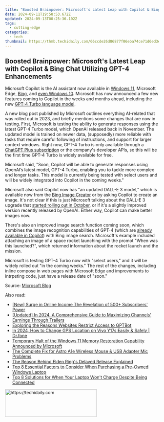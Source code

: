 ```yaml
---
title: "Boosted Brainpower: Microsoft's Latest Leap with Copilot & Bing Chat Utilizing GPT-4 Enhancements"
date: 2024-09-11T19:58:53.672Z
updated: 2024-09-13T00:25:36.102Z
tags:
  - cutting-edge
categories:
  - tech
thumbnail: https://thmb.techidaily.com/66ccde26d86877f06eba74ce71d6ed3e3e1b37f9fff9b02e8a19618a5ac1ec1e.jpg
---
```


## Boosted Brainpower: Microsoft's Latest Leap with Copilot & Bing Chat Utilizing GPT-4 Enhancements

Microsoft Copilot is the AI assistant now available in [Windows 11](https://twitter-videos.techidaily.com/mastering-aspect-ratio-rules-for-twitter-content/), Microsoft Edge, [Bing](https://some-guidance.techidaily.com/streamlining-your-video-production-with-kinemaster-and-leading-alternatives-for-2024/), and [even Windows 10](https://fox-friendly.techidaily.com/updated-2024-approved-the-definitive-guide-to-captivating-podcast-covers/). Microsoft has now announced a few new features coming to Copilot in the weeks and months ahead, including the new [GPT-4 Turbo language model](https://facebook-record-videos.techidaily.com/updated-going-against-the-tide-of-tradition-innovative-techniques-for-yt-rewinds/).

 A new blog post published by Microsoft outlines everything AI-related that was rolled out in 2023, and briefly mentions some changes that are now in testing. First, Microsoft is testing the ability to generate responses using the latest GPT-4 Turbo model, which OpenAI released back in November. The updated model is trained on newer data, (supposedly) more reliable with tasks that require careful following of instructions, and support for larger context windows. Right now, GPT-4 Turbo is only available through a [ChatGPT Plus subscription](https://android-location.techidaily.com/in-2024-3-effective-methods-to-fake-gps-location-on-android-for-your-vivo-y78t-drfone-by-drfone-virtual/) or the company's developer APIs, so this will be the first time GPT-4 Turbo is widely available for free.

 Microsoft said, "Soon, Copilot will be able to generate responses using OpenAI’s latest model, GPT-4 Turbo, enabling you to tackle more complex and longer tasks. This model is currently being tested with select users and will be widely integrated into Copilot in the coming weeks."

 Microsoft also said Copilot now has "an updated DALL-E 3 model," which is available now from the [Bing Image Creator](https://www.bing.com/images/create) or by asking Copilot to create an image. It's not clear if this is just Microsoft talking about the DALL-E 3 upgrade that [started rolling out in October](https://fox-direct.techidaily.com/advanced-speed-adjustment-techniques-in-media-editing-for-2024/), or if it's a slightly improved version recently released by OpenAI. Either way, Copilot can make better images now.

 There's also an improved image search function coming soon, which combines the image recognition capabilities of GPT-4 (which are [already available in Copilot](https://digital-screen-recording.techidaily.com/updated-learn-to-screen-capture-flawlessly-on-mac-using-just-keys/)) with Bing image search. Microsoft's example included attaching an image of a space rocket launching with the promot "When was this launched?", which returned information about the rocket launch and the mission.

 Microsoft is testing GPT-4 Turbo now with "select users," and it will be widely rolled out "in the coming weeks." The rest of the changes, including inline compose in web pages with Microsoft Edge and improvements to intrpeting code, just have a release date of "soon."

 Source: [Microsoft Blog](https://blogs.microsoft.com/blog/2023/12/05/celebrating-the-first-year-of-copilot-with-significant-new-innovations/)

<ins class="adsbygoogle"
     style="display:block"
     data-ad-format="autorelaxed"
     data-ad-client="ca-pub-7571918770474297"
     data-ad-slot="1223367746"></ins>

<ins class="adsbygoogle"
     style="display:block"
     data-ad-client="ca-pub-7571918770474297"
     data-ad-slot="8358498916"
     data-ad-format="auto"
     data-full-width-responsive="true"></ins>

<span class="atpl-alsoreadstyle">Also read:</span>
<div><ul>
<li><a href="https://facebook-video-share.techidaily.com/new-surge-in-online-income-the-revelation-of-500plus-subscribers-power/"><u>[New] Surge in Online Income The Revelation of 500+ Subscribers' Power</u></a></li>
<li><a href="https://facebook-record-videos.techidaily.com/updated-in-2024-a-comprehensive-guide-to-maximizing-channels-earnings-through-trailers/"><u>[Updated] In 2024, A Comprehensive Guide to Maximizing Channels' Earnings Through Trailers</u></a></li>
<li><a href="https://tech-revival.techidaily.com/exploring-the-reasons-websites-restrict-access-to-gptbot/"><u>Exploring the Reasons Websites Restrict Access to GPTBot</u></a></li>
<li><a href="https://location-social.techidaily.com/in-2024-how-to-change-gps-location-on-vivo-y17s-easily-and-safely-drfone-by-drfone-virtual-android/"><u>In 2024, How to Change GPS Location on Vivo Y17s Easily & Safely | Dr.fone</u></a></li>
<li><a href="https://some-skills.techidaily.com/temporary-halt-of-the-windows-11-memory-restoration-capability-announced-by-microsoft/"><u>Temporary Halt of the Windows 11 Memory Restoration Capability Announced by Microsoft</u></a></li>
<li><a href="https://sound-issues.techidaily.com/the-complete-fix-for-astro-a1e-wireless-mouse-and-usb-adapter-mic-problems/"><u>The Complete Fix for Astro A1e Wireless Mouse & USB Adapter Mic Problems</u></a></li>
<li><a href="https://win-solutions.techidaily.com/the-reason-behind-elden-rings-delayed-release-explained/"><u>The Reason Behind Elden Ring's Delayed Release Explained</u></a></li>
<li><a href="https://some-skills.techidaily.com/top-8-essential-factors-to-consider-when-purchasing-a-pre-owned-windows-laptop/"><u>Top 8 Essential Factors to Consider When Purchasing a Pre-Owned Windows Laptop</u></a></li>
<li><a href="https://some-skills.techidaily.com/top-8-solutions-for-when-your-laptop-wont-charge-despite-being-connected/"><u>Top 8 Solutions for When Your Laptop Won't Charge Despite Being Connected</u></a></li>
</ul></div>

<!-- affiliate ads begin -->
<a href="https://25home.pxf.io/c/5597632/2123476/16836" target="_top" id="2123476">
  <img src="//a.impactradius-go.com/display-ad/16836-2123476" border="0" alt="https://techidaily.com" width="300" height="90"/>
</a>
<img height="0" width="0" src="https://25home.pxf.io/i/5597632/2123476/16836" style="position:absolute;visibility:hidden;" border="0" />
<!-- affiliate ads end -->


